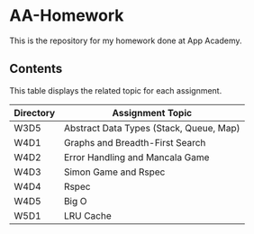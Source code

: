 # AA-Homework
This is the repository for my homework done at App Academy.

## Contents
This table displays the related topic for each assignment.

Directory | Assignment Topic
--- | ---
W3D5 | Abstract Data Types (Stack, Queue, Map)
W4D1 | Graphs and Breadth-First Search
W4D2 | Error Handling and Mancala Game
W4D3 | Simon Game and Rspec
W4D4 | Rspec
W4D5 | Big O
W5D1 | LRU Cache
